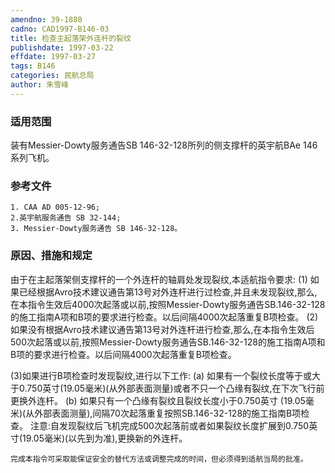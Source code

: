 ```yaml
---
amendno: 39-1880
cadno: CAD1997-B146-03
title: 检查主起落架外连杆的裂纹
publishdate: 1997-03-22
effdate: 1997-03-27
tags: B146
categories: 民航总局
author: 朱雪峰
---
```


### 适用范围 
装有Messier-Dowty服务通告SB 146-32-128所列的侧支撑杆的英宇航BAe 146系列飞机。

### 参考文件
    1. CAA AD 005-12-96; 
    2.英宇航服务通告 SB 32-144; 
    3. Messier-Dowty服务通告 SB 146-32-128。


### 原因、措施和规定 
由于在主起落架侧支撑杆的一个外连杆的轴肩处发现裂纹,本适航指令要求: 
    (1) 如果已经根据Avro技术建议通告第13号对外连杆进行过检查,并且未发现裂纹,那么,在本指令生效后4000次起落或以前,按照Messier-Dowty服务通告SB.146-32-128的施工指南A项和B项的要求进行检查。以后间隔4000次起落重复B项检查。 
(2) 如果没有根据Avro技术建议通告第13号对外连杆进行检查,那么,在本指令生效后500次起落或以前,按照Messier-Dowty服务通告SB.146-32-128的施工指南A项和B项的要求进行检查。以后间隔4000次起落重复B项检查。 

  
(3)如果进行B项检查时发现裂纹,进行以下工作: 
(a) 如果有一个裂纹长度等于或大于0.750英寸(19.05毫米)(从外部表面测量)或者不只一个凸缘有裂纹,在下次飞行前更换外连杆。 
(b) 如果只有一个凸缘有裂纹且裂纹长度小于0.750英寸
(19.05毫米)(从外部表面测量),间隔70次起落重复按照SB.146-32-128的施工指南B项检查。     注意:自发现裂纹后飞机完成500次起落前或者如果裂纹长度扩展到0.750英寸(19.05毫米)(以先到为准),更换新的外连杆。 

    完成本指令可采取能保证安全的替代方法或调整完成的时间，但必须得到适航当局的批准。 
